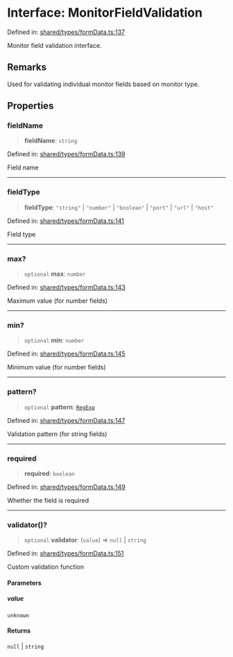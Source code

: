 # Interface: MonitorFieldValidation

Defined in: [shared/types/formData.ts:137](https://github.com/Nick2bad4u/Uptime-Watcher/blob/main/shared/types/formData.ts#L137)

Monitor field validation interface.

## Remarks

Used for validating individual monitor fields based on monitor type.

## Properties

### fieldName

> **fieldName**: `string`

Defined in: [shared/types/formData.ts:139](https://github.com/Nick2bad4u/Uptime-Watcher/blob/main/shared/types/formData.ts#L139)

Field name

***

### fieldType

> **fieldType**: `"string"` \| `"number"` \| `"boolean"` \| `"port"` \| `"url"` \| `"host"`

Defined in: [shared/types/formData.ts:141](https://github.com/Nick2bad4u/Uptime-Watcher/blob/main/shared/types/formData.ts#L141)

Field type

***

### max?

> `optional` **max**: `number`

Defined in: [shared/types/formData.ts:143](https://github.com/Nick2bad4u/Uptime-Watcher/blob/main/shared/types/formData.ts#L143)

Maximum value (for number fields)

***

### min?

> `optional` **min**: `number`

Defined in: [shared/types/formData.ts:145](https://github.com/Nick2bad4u/Uptime-Watcher/blob/main/shared/types/formData.ts#L145)

Minimum value (for number fields)

***

### pattern?

> `optional` **pattern**: [`RegExp`](https://developer.mozilla.org/docs/Web/JavaScript/Reference/Global_Objects/RegExp)

Defined in: [shared/types/formData.ts:147](https://github.com/Nick2bad4u/Uptime-Watcher/blob/main/shared/types/formData.ts#L147)

Validation pattern (for string fields)

***

### required

> **required**: `boolean`

Defined in: [shared/types/formData.ts:149](https://github.com/Nick2bad4u/Uptime-Watcher/blob/main/shared/types/formData.ts#L149)

Whether the field is required

***

### validator()?

> `optional` **validator**: (`value`) => `null` \| `string`

Defined in: [shared/types/formData.ts:151](https://github.com/Nick2bad4u/Uptime-Watcher/blob/main/shared/types/formData.ts#L151)

Custom validation function

#### Parameters

##### value

`unknown`

#### Returns

`null` \| `string`

